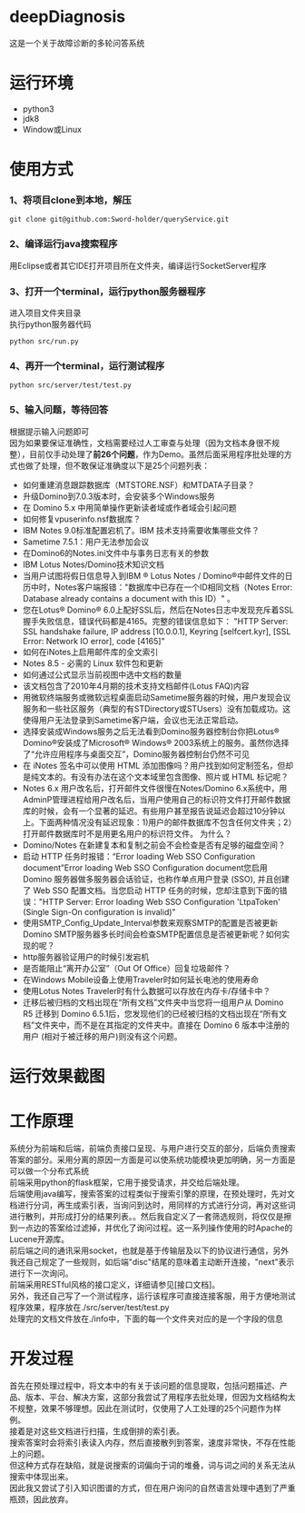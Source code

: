 # deepDiagnosis
这是一个关于故障诊断的多轮问答系统
# 运行环境
- python3
- jdk8
- Window或Linux
# 使用方式
### 1、将项目clone到本地，解压  
```
git clone git@github.com:Sword-holder/queryService.git
```
### 2、编译运行java搜索程序  
用Eclipse或者其它IDE打开项目所在文件夹，编译运行SocketServer程序  
### 3、打开一个terminal，运行python服务器程序  
进入项目文件夹目录  
执行python服务器代码  
```
python src/run.py
```
### 4、再开一个terminal，运行测试程序  
```
python src/server/test/test.py
```
### 5、输入问题，等待回答  
根据提示输入问题即可  
因为如果要保证准确性，文档需要经过人工审查与处理（因为文档本身很不规整），目前仅手动处理了**前26个问题**，作为Demo。虽然后面采用程序批处理的方式也做了处理，但不敢保证准确度以下是25个问题列表：  
- 如何重建消息跟踪数据库（MTSTORE.NSF）和MTDATA子目录？
- 升级Domino到7.0.3版本时，会安装多个Windows服务 
- 在 Domino 5.x 中用简单操作更新读者域或作者域会引起问题 
- 如何修复vpuserinfo.nsf数据库？
- IBM Notes 9.0标准配置宕机了。IBM 技术支持需要收集哪些文件？
- Sametime 7.5.1：用户无法参加会议 
- 在Domino6的Notes.ini文件中与事务日志有关的参数 
- IBM Lotus Notes/Domino技术知识文档 
- 当用户试图将假日信息导入到IBM ® Lotus Notes / Domino®中邮件文件的日历中时，Notes客户端报错："数据库中已存在一个ID相同文档（Notes Error: Database already contains a document with this ID）" 。
- 您在Lotus® Domino® 6.0上配好SSL后，然后在Notes日志中发现充斥着SSL握手失败信息，错误代码都是4165。完整的错误信息如下：
"HTTP Server: SSL handshake failure, IP address [10.0.0.1], Keyring 
[selfcert.kyr], [SSL Error: Network IO error], code [4165]" 
- 如何在iNotes上启用邮件库的全文索引 
- Notes 8.5 - 必需的 Linux 软件包和更新 
- 如何通过公式显示当前视图中选中文档的数量 
- 该文档包含了2010年4月期的技术支持文档邮件(Lotus FAQ)内容 
- 用微软终端服务或微软远程桌面启动Sametime服务器的时候，用户发现会议服务和一些社区服务（典型的有STDirectory或STUsers）没有加载成功。这使得用户无法登录到Sametime客户端，会议也无法正常启动。 
- 选择安装成Windows服务之后无法看到Domino服务器控制台你把Lotus® Domino®安装成了Microsoft® Windows® 2003系统上的服务。虽然你选择了“允许应用程序与桌面交互”，Domino服务器控制台仍然不可见 
- 在 iNotes 签名中可以使用 HTML 添加图像吗？用户找到如何定制签名，但却是纯文本的。有没有办法在这个文本域里包含图像、照片或 HTML 标记呢？
- Notes 6.x 用户改名后，打开邮件文件很慢在Notes/Domino 6.x系统中，用AdminP管理进程给用户改名后，当用户使用自己的标识符文件打开邮件数据库的时候，会有一个显著的延迟。有些用户甚至报告说延迟会超过10分钟以上。下面两种情况没有延迟现象：1)用户的邮件数据库不包含任何文件夹；2）打开邮件数据库时不是用更名用户的标识符文件。
为什么？ 
- Domino/Notes 在新建复本和复制之前会不会检查是否有足够的磁盘空间？
- 启动 HTTP 任务时报错：“Error loading Web SSO Configuration document”Error loading Web SSO Configuration document您启用 Domino 服务器做多服务器会话验证，也称作单点用户登录 (SSO), 并且创建了 Web SSO 配置文档。当您启动 HTTP 任务的时候，您却注意到下面的错误："HTTP Server: Error loading Web SSO Configuration 'LtpaToken' (Single Sign-On 
configuration is invalid)" 
- 使用SMTP_Config_Update_Interval参数来观察SMTP的配置是否被更新
Domino SMTP服务器多长时间会检查SMTP配置信息是否被更新呢？如何实现的呢？
- http服务器验证用户的时候引发宕机 
- 是否能阻止“离开办公室”（Out Of Office）回复垃圾邮件？
- 在Windows Mobile设备上使用Traveler时如何延长电池的使用寿命 
- 使用Lotus Notes Traveler时有什么数据可以存放在内存卡/存储卡中？
- 迁移后被归档的文档出现在“所有文档”文件夹中当您将一组用户从 Domino R5 迁移到 Domino 6.5.1后，您发现他们的已经被归档的文档出现在“所有文档”文件夹中，而不是在其指定的文件夹中。直接在 Domino 6 版本中注册的用户 (相对于被迁移的用户)则没有这个问题。
# 运行效果截图

# 工作原理
系统分为前端和后端，前端负责接口呈现、与用户进行交互的部分，后端负责搜索答案的部分。采用分离的原因一方面是可以使系统功能模块更加明确，另一方面是可以做一个分布式系统  
前端采用python的flask框架，它用于接受请求，并交给后端处理。  
后端使用java编写，搜索答案的过程类似于搜索引擎的原理，在预处理时，先对文档进行分词，再生成索引表，当询问到达时，用同样的方式进行分词，再对这些词进行散列，并形成打分的结果列表。。然后我自定义了一套筛选规则，将仅仅是擦到一点边的答案给过滤掉，并优化了询问过程。这一系列操作使用的时Apache的Lucene开源库。  
前后端之间的通讯采用socket，也就是基于传输层及以下的协议进行通信，另外我还自己规定了一些规则，如后端"disc"结尾的意味着主动断开连接，"next"表示进行下一次询问。  
前端采用RESTful风格的接口定义，详细请参见[接口文档]。  
另外，我还自己写了一个测试程序，运行该程序可直接连接客服，用于方便地测试程序效果，程序放在./src/server/test/test.py  
处理完的文档文件放在./info中，下面的每一个文件夹对应的是一个字段的信息  
# 开发过程
首先在预处理过程中，将文本中的有关于该问题的信息提取，包括问题描述、产品、版本、平台、解决方案，这部分我尝试了用程序去批处理，但因为文档结构太不规整，效果不够理想。因此在测试时，仅使用了人工处理的25个问题作为样例。  
接着是对这些文档进行扫描，生成倒排的索引表。  
搜索答案时会将索引表读入内存，然后直接散列到答案，速度非常快，不存在性能上的问题。  
但这种方式存在缺陷，就是说搜索的词偏向于词的堆叠，词与词之间的关系无法从搜索中体现出来。  
因此我又尝试了引入知识图谱的方式，但在用户询问的自然语言处理中遇到了严重瓶颈，因此放弃。  